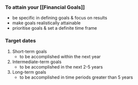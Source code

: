 ### To attain your [[Financial Goals]]
- be specific in defining goals & focus on results
- make goals realistically attainable
- prioritise goals & set a definite time frame

### Target dates
1. Short-term goals
	- to be accomplished within the next year
2. Intermediate-term goals
	- to be accomplished in the next 2-5 years
3. Long-term goals
	- to be accomplished in time periods greater than 5 years